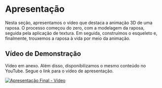 # Apresentação 

Nesta seção, apresentamos o vídeo que destaca a animação 3D de uma raposa. O processo começou do zero, com a modelagem da raposa, seguida pela aplicação de textura. Em seguida, construímos o esqueleto e, finalmente, trouxemos a raposa à vida por meio da animação.

## Vídeo de Demonstração

Vídeo em anexo. Além disso, disponibilizamos o mesmo conteúdo no YouTube. Segue o link para o vídeo de apresentação.

[![Apresentação Final - Vídeo](https://img.youtube.com/vi/JYmO5Qh6oAY/0.jpg)](https://www.youtube.com/watch?v=JYmO5Qh6oAY)
